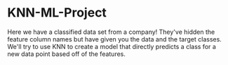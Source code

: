 # KNN-ML-Project
Here we have a classified data set from a company! They've hidden the feature column names but have given you the data and the target classes.
We'll try to use KNN to create a model that directly predicts a class for a new data point based off of the features.
